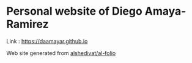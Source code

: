 # Personal website of Diego Amaya-Ramirez

Link : https://daamayar.github.io

Web site generated from [alshedivat/al-folio](https://github.com/alshedivat/al-folio)
